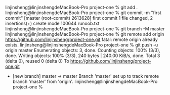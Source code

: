 linjinsheng@linjinshengdeMacBook-Pro project-one % git add .
linjinsheng@linjinshengdeMacBook-Pro project-one % git commit -m "first commit"
[master (root-commit) 2613628] first commit
 1 file changed, 2 insertions(+)
 create mode 100644 runoob.txt
linjinsheng@linjinshengdeMacBook-Pro project-one % git branch -M master
linjinsheng@linjinshengdeMacBook-Pro project-one % git remote add origin https://github.com/linjinsheng/project-one.git
fatal: remote origin already exists.
linjinsheng@linjinshengdeMacBook-Pro project-one % git push -u origin master
Enumerating objects: 3, done.
Counting objects: 100% (3/3), done.
Writing objects: 100% (3/3), 240 bytes | 240.00 KiB/s, done.
Total 3 (delta 0), reused 0 (delta 0)
To https://github.com/linjinsheng/project-one.git
 * [new branch]      master -> master
Branch 'master' set up to track remote branch 'master' from 'origin'.
linjinsheng@linjinshengdeMacBook-Pro project-one %
